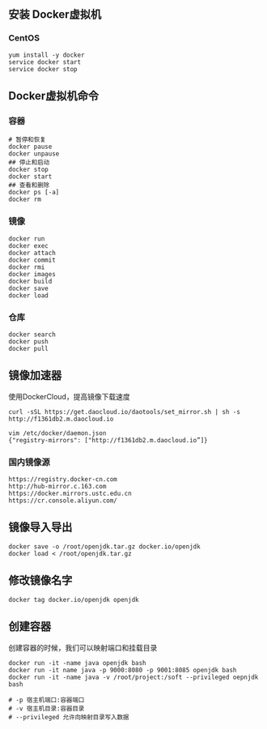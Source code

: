 ## 安装 Docker虚拟机
### CentOS
```
yum install -y docker
service docker start
service docker stop
```

## Docker虚拟机命令
### 容器
```
# 暂停和恢复
docker pause 
docker unpause
## 停止和启动
docker stop
docker start
## 查看和删除
docker ps [-a]
docker rm
```

### 镜像
```
docker run 
docker exec
docker attach
docker commit
docker rmi
docker images
docker build
docker save
docker load
```

### 仓库
```
docker search
docker push
docker pull
```

## 镜像加速器
使用DockerCloud，提高镜像下载速度
```
curl -sSL https://get.daocloud.io/daotools/set_mirror.sh | sh -s http://f1361db2.m.daocloud.io

vim /etc/docker/daemon.json
{"registry-mirrors": ["http://f1361db2.m.daocloud.io”]}
```

### 国内镜像源
```
https://registry.docker-cn.com
http://hub-mirror.c.163.com
https://docker.mirrors.ustc.edu.cn
https://cr.console.aliyun.com/
```

## 镜像导入导出
```
docker save -o /root/openjdk.tar.gz docker.io/openjdk
docker load < /root/openjdk.tar.gz
```

## 修改镜像名字
```
docker tag docker.io/openjdk openjdk
```

## 创建容器
创建容器的时候，我们可以映射端口和挂载目录

```
docker run -it -name java openjdk bash
docker run -it name java -p 9000:8080 -p 9001:8085 openjdk bash
docker run -it -name java -v /root/project:/soft --privileged oepnjdk bash

# -p 宿主机端口:容器端口
# -v 宿主机目录:容器目录
# --privileged 允许向映射目录写入数据
```

